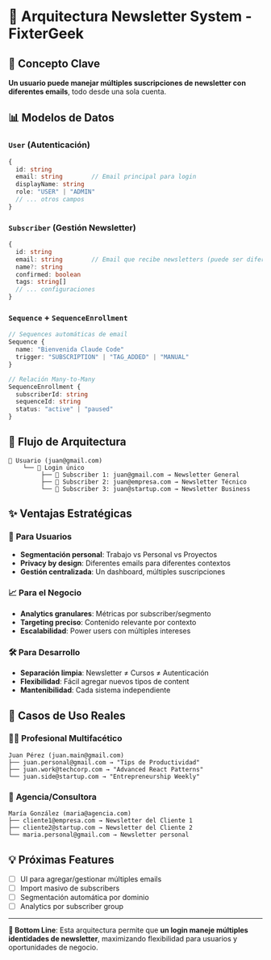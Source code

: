 # 📧 Arquitectura Newsletter System - FixterGeek

## 🎯 Concepto Clave
**Un usuario puede manejar múltiples suscripciones de newsletter con diferentes emails**, todo desde una sola cuenta.

## 📊 Modelos de Datos

### `User` (Autenticación)
```typescript
{
  id: string
  email: string        // Email principal para login
  displayName: string
  role: "USER" | "ADMIN"
  // ... otros campos
}
```

### `Subscriber` (Gestión Newsletter)
```typescript
{
  id: string
  email: string        // Email que recibe newsletters (puede ser diferente al User)
  name?: string
  confirmed: boolean
  tags: string[]
  // ... configuraciones
}
```

### `Sequence` + `SequenceEnrollment`
```typescript
// Sequences automáticas de email
Sequence {
  name: "Bienvenida Claude Code"
  trigger: "SUBSCRIPTION" | "TAG_ADDED" | "MANUAL"
}

// Relación Many-to-Many
SequenceEnrollment {
  subscriberId: string
  sequenceId: string
  status: "active" | "paused"
}
```

## 🔄 Flujo de Arquitectura

```
👤 Usuario (juan@gmail.com)
    └── 🔐 Login único
         ├── 📧 Subscriber 1: juan@gmail.com → Newsletter General
         ├── 💼 Subscriber 2: juan@empresa.com → Newsletter Técnico  
         └── 🚀 Subscriber 3: juan@startup.com → Newsletter Business
```

## ✨ Ventajas Estratégicas

### 🎯 **Para Usuarios**
- **Segmentación personal**: Trabajo vs Personal vs Proyectos
- **Privacy by design**: Diferentes emails para diferentes contextos
- **Gestión centralizada**: Un dashboard, múltiples suscripciones

### 📈 **Para el Negocio**
- **Analytics granulares**: Métricas por subscriber/segmento
- **Targeting preciso**: Contenido relevante por contexto
- **Escalabilidad**: Power users con múltiples intereses

### 🛠️ **Para Desarrollo**
- **Separación limpia**: Newsletter ≠ Cursos ≠ Autenticación
- **Flexibilidad**: Fácil agregar nuevos tipos de content
- **Mantenibilidad**: Cada sistema independiente

## 🚀 Casos de Uso Reales

### 👨‍💼 **Profesional Multifacético**
```
Juan Pérez (juan.main@gmail.com)
├── juan.personal@gmail.com → "Tips de Productividad"
├── juan.work@techcorp.com → "Advanced React Patterns"  
└── juan.side@startup.com → "Entrepreneurship Weekly"
```

### 🏢 **Agencia/Consultora**
```
María González (maria@agencia.com)
├── cliente1@empresa.com → Newsletter del Cliente 1
├── cliente2@startup.com → Newsletter del Cliente 2
└── maria.personal@gmail.com → Newsletter personal
```

## 💡 **Próximas Features**
- [ ] UI para agregar/gestionar múltiples emails
- [ ] Import masivo de subscribers
- [ ] Segmentación automática por dominio
- [ ] Analytics por subscriber group

---

**🎯 Bottom Line**: Esta arquitectura permite que **un login maneje múltiples identidades de newsletter**, maximizando flexibilidad para usuarios y oportunidades de negocio.